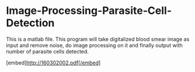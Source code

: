 # Image-Processing-Parasite-Cell-Detection
This is a matlab file. This program will take digitalized blood smear image as input and remove noise, do image processing on it and finally output with number of parasite cells detected.




[embed]http://160302002.pdf[/embed]
